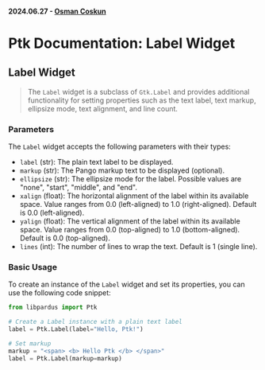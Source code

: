 #### 2024.06.27 - [Osman Coskun](https://github.com/osmancoskun)

# Ptk Documentation: Label Widget

## Label Widget

> The `Label` widget is a subclass of `Gtk.Label` and provides additional functionality for setting properties such as the text label, text markup, ellipsize mode, text alignment, and line count.

### Parameters

The `Label` widget accepts the following parameters with their types:

- `label` (str): The plain text label to be displayed.
- `markup` (str): The Pango markup text to be displayed (optional).
- `ellipsize` (str): The ellipsize mode for the label. Possible values are "none", "start", "middle", and "end".
- `xalign` (float): The horizontal alignment of the label within its available space. Value ranges from 0.0 (left-aligned) to 1.0 (right-aligned). Default is 0.0 (left-aligned).
- `yalign` (float): The vertical alignment of the label within its available space. Value ranges from 0.0 (top-aligned) to 1.0 (bottom-aligned). Default is 0.0 (top-aligned).
- `lines` (int): The number of lines to wrap the text. Default is 1 (single line).

### Basic Usage

To create an instance of the `Label` widget and set its properties, you can use the following code snippet:

```python
from libpardus import Ptk

# Create a Label instance with a plain text label
label = Ptk.Label(label="Hello, Ptk!")

# Set markup
markup = "<span> <b> Hello Ptk </b> </span>"
label = Ptk.Label(markup=markup)
```
